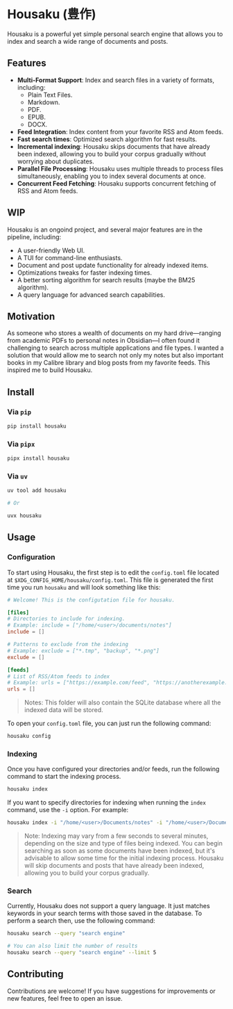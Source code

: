 # Housaku (豊作)

Housaku is a powerful yet simple personal search engine that allows you to index and search a wide range of documents and posts.

## Features

- **Multi-Format Support**: Index and search files in a variety of formats, including:
  - Plain Text Files.
  - Markdown.
  - PDF.
  - EPUB.
  - DOCX.
- **Feed Integration**: Index content from your favorite RSS and Atom feeds.
- **Fast search times**: Optimized search algorithm for fast results.
- **Incremental indexing**: Housaku skips documents that have already been indexed, allowing you to build your corpus gradually without worrying about duplicates.
- **Parallel File Processing**: Housaku uses multiple threads to process files simultaneously, enabling you to index several documents at once.
- **Concurrent Feed Fetching**: Housaku supports concurrent fetching of RSS and Atom feeds.

## WIP

Housaku is an ongoind project, and several major features are in the pipeline, including:

- A user-friendly Web UI.
- A TUI for command-line enthusiasts.
- Document and post update functionality for already indexed items.
- Optimizations tweaks for faster indexing times.
- A better sorting algorithm for search results (maybe the BM25 algorithm).
- A query language for advanced search capabilities.

## Motivation

As someone who stores a wealth of documents on my hard drive—ranging from academic PDFs to personal notes in Obsidian—I often found it challenging to search across multiple applications and file types. I wanted a solution that would allow me to search not only my notes but also important books in my Calibre library and blog posts from my favorite feeds. This inspired me to build Housaku.

## Install

### Via `pip`

```bash
pip install housaku
```

### Via `pipx`

```bash
pipx install housaku
```

### Via `uv`

```bash
uv tool add housaku

# Or

uvx housaku
```

## Usage

### Configuration

To start using Housaku, the first step is to edit the `config.toml` file located at `$XDG_CONFIG_HOME/housaku/config.toml`. This file is generated the first time you run `housaku` and will look something like this:

```toml
# Welcome! This is the configutation file for housaku.

[files]
# Directories to include for indexing.
# Example: include = ["/home/<user>/documents/notes"]
include = []

# Patterns to exclude from the indexing
# Example: exclude = ["*.tmp", "backup", "*.png"]
exclude = []

[feeds]
# List of RSS/Atom feeds to index
# Example: urls = ["https://example.com/feed", "https://anotherexample.com/rss"]
urls = []
```

> Notes: This folder will also contain the SQLite database where all the indexed data will be stored.

To open your `config.toml` file, you can just run the following command:

```bash
housaku config
```

### Indexing

Once you have configured your directories and/or feeds, run the following command to start the indexing process.

```bash
housaku index
```

If you want to specify directories for indexing when running the `index` command, use the `-i` option. For example:

```bash
housaku index -i "/home/<user>/Documents/notes" -i "/home/<user>/Documents/vault/"
```

> Note: Indexing may vary from a few seconds to several minutes, depending on the size and type of files being indexed. You can begin searching as soon as some documents have been indexed, but it's advisable to allow some time for the initial indexing process. Housaku will skip documents and posts that have already been indexed, allowing you to build your corpus gradually.

### Search

Currently, Housaku does not support a query language. It just matches keywords in your search terms with those saved in the database. To perform a search then, use the following command:

```bash
housaku search --query "search engine"

# You can also limit the number of results
housaku search --query "search engine" --limit 5
```

## Contributing

Contributions are welcome! If you have suggestions for improvements or new features, feel free to open an issue.
